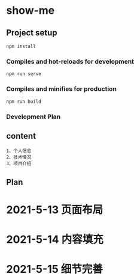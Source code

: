 # show-me

## Project setup
```
npm install
```

### Compiles and hot-reloads for development
```
npm run serve
```

### Compiles and minifies for production
```
npm run build
```

### Development Plan

## content
```
1、个人信息
2、技术情况
3、项目介绍
```

## Plan
# 2021-5-13 页面布局
# 2021-5-14 内容填充
# 2021-5-15 细节完善